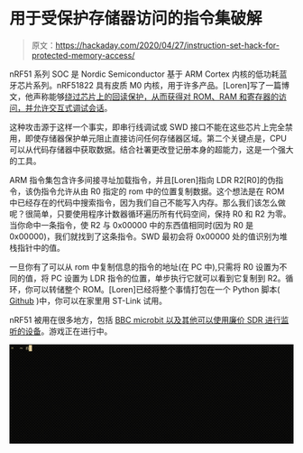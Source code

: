 # 用于受保护存储器访问的指令集破解

> 原文：<https://hackaday.com/2020/04/27/instruction-set-hack-for-protected-memory-access/>

nRF51 系列 SOC 是 Nordic Semiconductor 基于 ARM Cortex 内核的低功耗蓝牙芯片系列。nRF51822 具有皮质 M0 内核，用于许多产品。[Loren]写了一篇博文，他声称能够[绕过芯片上的回读保护，从而获得对 ROM、RAM 和寄存器的访问，并允许交互式调试会话](https://www.optiv.com/blog/automated-unlocking-nrf51-series-socs-nrfsec)。

这种攻击源于这样一个事实，即串行线调试或 SWD 接口不能在这些芯片上完全禁用，即使存储器保护单元阻止直接访问任何存储器区域。第二个关键点是，CPU 可以从代码存储器中获取数据。结合社署更改登记册本身的超能力，这是一个强大的工具。

ARM 指令集包含许多间接寻址加载指令，并且[Loren]指向 LDR R2[R0]的伪指令，该伪指令允许从由 R0 指定的 rom 中的位置复制数据。这个想法是在 ROM 中已经存在的代码中搜索指令，因为我们自己不能写入内存。那么我们该怎么做呢？很简单，只要使用程序计数器循环遍历所有代码空间，保持 R0 和 R2 为零。当你命中一条指令，使 R2 与 0x00000 中的东西值相同时(因为 R0 是 0x00000)，我们就找到了这条指令。SWD 最初会将 0x00000 处的值识别为堆栈指针中的值。

一旦你有了可以从 rom 中复制信息的指令的地址(在 PC 中),只需将 R0 设置为不同的值，将 PC 设置为 LDR 指令的位置，单步执行它就可以看到它复制到 R2。循环，你可以转储整个 ROM。[Loren]已经将整个事情打包在一个 Python 脚本( [Github](https://github.com/buildxyz-git/nrfsec) )中，你可以在家里用 ST-Link 试用。

nRF51 被用在很多地方，包括 [BBC microbit 以及其他可以使用廉价 SDR 进行监听的设备](https://hackaday.com/2019/03/28/wopr-security-loses-some-of-its-obscurity/)。游戏正在进行中。

![](img/5c7be9ea848e8f1369dddfc872643268.png)
